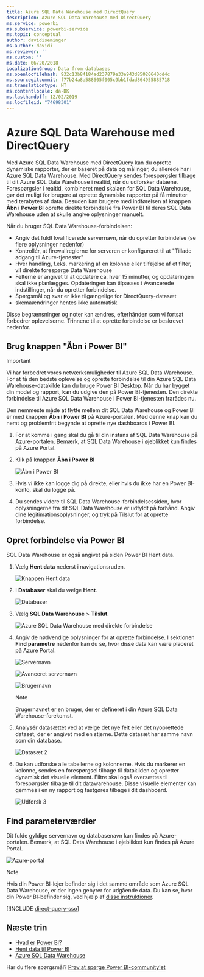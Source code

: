 ```yaml
---
title: Azure SQL Data Warehouse med DirectQuery
description: Azure SQL Data Warehouse med DirectQuery
ms.service: powerbi
ms.subservice: powerbi-service
ms.topic: conceptual
author: davidiseminger
ms.author: davidi
ms.reviewer: ''
ms.custom: ''
ms.date: 06/20/2018
LocalizationGroup: Data from databases
ms.openlocfilehash: 932c13b84184ad237879e33e943d85020640dd4c
ms.sourcegitcommit: f77b24a8a588605f005c9bb1fdad864955885718
ms.translationtype: HT
ms.contentlocale: da-DK
ms.lasthandoff: 12/02/2019
ms.locfileid: "74698301"
---
```

# <a name="azure-sql-data-warehouse-with-directquery"></a>Azure SQL Data Warehouse med DirectQuery

Med Azure SQL Data Warehouse med DirectQuery kan du oprette dynamiske rapporter, der er baseret på data og målinger, du allerede har i Azure SQL Data Warehouse. Med DirectQuery sendes forespørgsler tilbage til dit Azure SQL Data Warehouse i realtid, når du udforsker dataene. Forespørgsler i realtid, kombineret med skalaen for SQL Data Warehouse, gør det muligt for brugere at oprette dynamiske rapporter på få minutter med terabytes af data. Desuden kan brugere med indførelsen af knappen **Åbn i Power BI** oprette direkte forbindelse fra Power BI til deres SQL Data Warehouse uden at skulle angive oplysninger manuelt.

Når du bruger SQL Data Warehouse-forbindelsen:

* Angiv det fuldt kvalificerede servernavn, når du opretter forbindelse (se flere oplysninger nedenfor)
* Kontrollér, at firewallreglerne for serveren er konfigureret til at "Tillade adgang til Azure-tjenester"
* Hver handling, f.eks. markering af en kolonne eller tilføjelse af et filter, vil direkte forespørge Data Warehouse
* Felterne er angivet til at opdatere ca. hver 15 minutter, og opdateringen skal ikke planlægges.  Opdateringen kan tilpasses i Avancerede indstillinger, når du opretter forbindelse.
* Spørgsmål og svar er ikke tilgængelige for DirectQuery-datasæt
* skemaændringer hentes ikke automatisk

Disse begrænsninger og noter kan ændres, efterhånden som vi fortsat forbedrer oplevelserne. Trinnene til at oprette forbindelse er beskrevet nedenfor.

## <a name="using-the-open-in-power-bi-button"></a>Brug knappen "Åbn i Power BI"

> [!Important]
> Vi har forbedret vores netværksmuligheder til Azure SQL Data Warehouse.  For at få den bedste oplevelse og oprette forbindelse til din Azure SQL Data Warehouse-datakilde kan du bruge Power BI Desktop.  Når du har bygget din model og rapport, kan du udgive den på Power BI-tjenesten.  Den direkte forbindelse til Azure SQL Data Warehouse i Power BI-tjenesten frarådes nu.

Den nemmeste måde at flytte mellem dit SQL Data Warehouse og Power BI er med knappen **Åbn i Power BI** på Azure-portalen. Med denne knap kan du nemt og problemfrit begynde at oprette nye dashboards i Power BI.

1. For at komme i gang skal du gå til din instans af SQL Data Warehouse på Azure-portalen. Bemærk, at SQL Data Warehouse i øjeblikket kun findes på Azure Portal.

2. Klik på knappen **Åbn i Power BI**

    ![Åbn i Power BI](media/service-azure-sql-data-warehouse-with-direct-connect/openinpowerbi.png)

3. Hvis vi ikke kan logge dig på direkte, eller hvis du ikke har en Power BI-konto, skal du logge på.

4. Du sendes videre til SQL Data Warehouse-forbindelsessiden, hvor oplysningerne fra dit SQL Data Warehouse er udfyldt på forhånd. Angiv dine legitimationsoplysninger, og tryk på Tilslut for at oprette forbindelse.

## <a name="connecting-through-power-bi"></a>Opret forbindelse via Power BI

SQL Data Warehouse er også angivet på siden Power BI Hent data. 

1. Vælg **Hent data** nederst i navigationsruden.  

    ![Knappen Hent data](media/service-azure-sql-data-warehouse-with-direct-connect/getdatabutton.png)

2. I **Databaser** skal du vælge **Hent**.

    ![Databaser](media/service-azure-sql-data-warehouse-with-direct-connect/databases.png)

3. Vælg **SQL Data Warehouse** \> **Tilslut**.

    ![Azure SQL Data Warehouse med direkte forbindelse](media/service-azure-sql-data-warehouse-with-direct-connect/azuresqldatawarehouseconnect.png)

4. Angiv de nødvendige oplysninger for at oprette forbindelse. I sektionen **Find parametre** nedenfor kan du se, hvor disse data kan være placeret på Azure Portal.

    ![Servernavn](media/service-azure-sql-data-warehouse-with-direct-connect/servername.png)

    ![Avanceret servernavn](media/service-azure-sql-data-warehouse-with-direct-connect/servernamewithadvanced.png)

    ![Brugernavn](media/service-azure-sql-data-warehouse-with-direct-connect/username.png)

   > [!NOTE]
   > Brugernavnet er en bruger, der er defineret i din Azure SQL Data Warehouse-forekomst.

5. Analysér datasættet ved at vælge det nye felt eller det nyoprettede dataset, der er angivet med en stjerne. Dette datasæt har samme navn som din database.

    ![Datasæt 2](media/service-azure-sql-data-warehouse-with-direct-connect/dataset2.png)

6. Du kan udforske alle tabellerne og kolonnerne. Hvis du markerer en kolonne, sendes en forespørgsel tilbage til datakilden og opretter dynamisk det visuelle element. Filtre skal også oversættes til forespørgsler tilbage til dit datawarehouse. Disse visuelle elementer kan gemmes i en ny rapport og fastgøres tilbage i dit dashboard.

    ![Udforsk 3](media/service-azure-sql-data-warehouse-with-direct-connect/explore3.png)

## <a name="finding-parameter-values"></a>Find parameterværdier

Dit fulde gyldige servernavn og databasenavn kan findes på Azure-portalen. Bemærk, at SQL Data Warehouse i øjeblikket kun findes på Azure Portal.

![Azure-portal](media/service-azure-sql-data-warehouse-with-direct-connect/azureportal.png)

> [!NOTE]
> Hvis din Power BI-lejer befinder sig i det samme område som Azure SQL Data Warehouse, er der ingen gebyrer for udgående data. Du kan se, hvor din Power BI-befinder sig, ved hjælp af [disse instruktioner](https://docs.microsoft.com/power-bi/service-admin-where-is-my-tenant-located).

[!INCLUDE [direct-query-sso](includes/direct-query-sso.md)]

## <a name="next-steps"></a>Næste trin

* [Hvad er Power BI?](fundamentals/power-bi-overview.md)  
* [Hent data til Power BI](service-get-data.md)  
* [Azure SQL Data Warehouse](/azure/sql-data-warehouse/sql-data-warehouse-overview-what-is/)

Har du flere spørgsmål? [Prøv at spørge Power BI-community'et](https://community.powerbi.com/)
